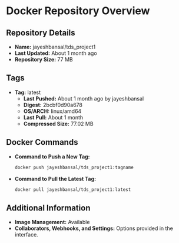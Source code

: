 # Docker Repository Overview

## Repository Details
- **Name:** jayeshbansal/tds_project1
- **Last Updated:** About 1 month ago
- **Repository Size:** 77 MB

## Tags
- **Tag:** latest
  - **Last Pushed:** About 1 month ago by jayeshbansal
  - **Digest:** 2bcbf0d90a678
  - **OS/ARCH:** linux/amd64
  - **Last Pull:** About 1 month
  - **Compressed Size:** 77.02 MB

## Docker Commands
- **Command to Push a New Tag:**
  ```bash
  docker push jayeshbansal/tds_project1:tagname
  ```
- **Command to Pull the Latest Tag:**
  ```bash
  docker pull jayeshbansal/tds_project1:latest
  ```

## Additional Information
- **Image Management:** Available
- **Collaborators, Webhooks, and Settings:** Options provided in the interface.
